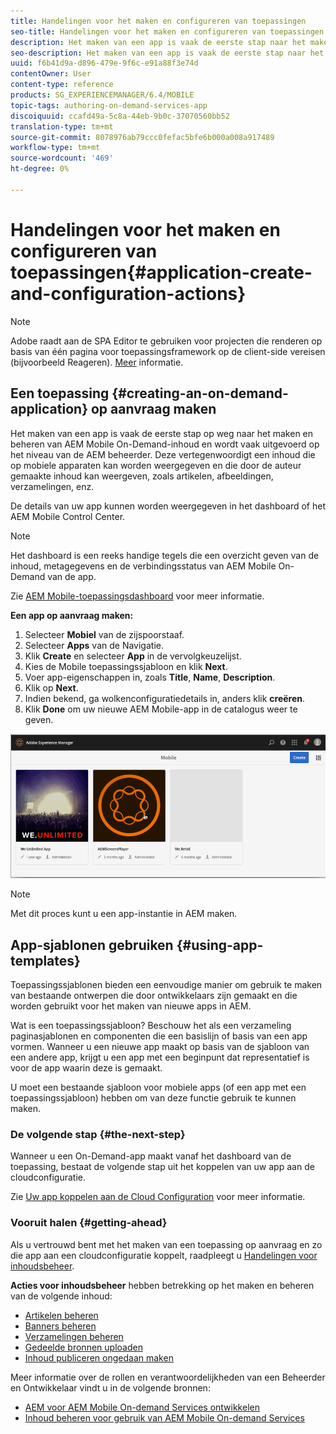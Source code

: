 ```yaml
---
title: Handelingen voor het maken en configureren van toepassingen
seo-title: Handelingen voor het maken en configureren van toepassingen
description: Het maken van een app is vaak de eerste stap naar het maken en beheren van AEM Mobile On-Demand-inhoud. Volg deze pagina voor meer informatie.
seo-description: Het maken van een app is vaak de eerste stap naar het maken en beheren van AEM Mobile On-Demand-inhoud. Volg deze pagina voor meer informatie.
uuid: f6b41d9a-d896-479e-9f6c-e91a88f3e74d
contentOwner: User
content-type: reference
products: SG_EXPERIENCEMANAGER/6.4/MOBILE
topic-tags: authoring-on-demand-services-app
discoiquuid: ccafd49a-5c8a-44eb-9b0c-37070560bb52
translation-type: tm+mt
source-git-commit: 8078976ab79ccc0fefac5bfe6b000a008a917489
workflow-type: tm+mt
source-wordcount: '469'
ht-degree: 0%

---
```



# Handelingen voor het maken en configureren van toepassingen{#application-create-and-configuration-actions}

>[!NOTE]
>
>Adobe raadt aan de SPA Editor te gebruiken voor projecten die renderen op basis van één pagina voor toepassingsframework op de client-side vereisen (bijvoorbeeld Reageren). [Meer](/help/sites-developing/spa-overview.md) informatie.

## Een toepassing {#creating-an-on-demand-application} op aanvraag maken

Het maken van een app is vaak de eerste stap op weg naar het maken en beheren van AEM Mobile On-Demand-inhoud en wordt vaak uitgevoerd op het niveau van de AEM beheerder. Deze vertegenwoordigt een inhoud die op mobiele apparaten kan worden weergegeven en die door de auteur gemaakte inhoud kan weergeven, zoals artikelen, afbeeldingen, verzamelingen, enz.

De details van uw app kunnen worden weergegeven in het dashboard of het AEM Mobile Control Center.

>[!NOTE]
>
>Het dashboard is een reeks handige tegels die een overzicht geven van de inhoud, metagegevens en de verbindingsstatus van AEM Mobile On-Demand van de app.
>
>Zie [AEM Mobile-toepassingsdashboard](/help/mobile/mobile-apps-ondemand-application-dashboard.md) voor meer informatie.

**Een app op aanvraag maken:**

1. Selecteer **Mobiel** van de zijspoorstaaf.
1. Selecteer **Apps** van de Navigatie.
1. Klik **Create** en selecteer **App** in de vervolgkeuzelijst.
1. Kies de Mobile toepassingssjabloon en klik **Next**.
1. Voer app-eigenschappen in, zoals **Title**, **Name**, **Description**.
1. Klik op **Next**.
1. Indien bekend, ga wolkenconfiguratiedetails in, anders klik **creëren**.
1. Klik **Done** om uw nieuwe AEM Mobile-app in de catalogus weer te geven.

![chlimage_1](assets/chlimage_1.gif)

>[!NOTE]
>
>Met dit proces kunt u een app-instantie in AEM maken.

## App-sjablonen gebruiken {#using-app-templates}

Toepassingssjablonen bieden een eenvoudige manier om gebruik te maken van bestaande ontwerpen die door ontwikkelaars zijn gemaakt en die worden gebruikt voor het maken van nieuwe apps in AEM.

Wat is een toepassingssjabloon? Beschouw het als een verzameling paginasjablonen en componenten die een basislijn of basis van een app vormen.
Wanneer u een nieuwe app maakt op basis van de sjabloon van een andere app, krijgt u een app met een beginpunt dat representatief is voor de app waarin deze is gemaakt.

U moet een bestaande sjabloon voor mobiele apps (of een app met een toepassingssjabloon) hebben om van deze functie gebruik te kunnen maken.

### De volgende stap {#the-next-step}

Wanneer u een On-Demand-app maakt vanaf het dashboard van de toepassing, bestaat de volgende stap uit het koppelen van uw app aan de cloudconfiguratie.

Zie [Uw app koppelen aan de Cloud Configuration](/help/mobile/mobile-on-demand-associating-an-on-demand-app-to-cloud-configuration.md) voor meer informatie.

### Vooruit halen {#getting-ahead}

Als u vertrouwd bent met het maken van een toepassing op aanvraag en zo die app aan een cloudconfiguratie koppelt, raadpleegt u [Handelingen voor inhoudsbeheer](/help/mobile/mobile-apps-ondemand-manage-content-ondemand.md).

**Acties voor inhoudsbeheer** hebben betrekking op het maken en beheren van de volgende inhoud:

* [Artikelen beheren](/help/mobile/mobile-on-demand-managing-articles.md)
* [Banners beheren](/help/mobile/mobile-on-demand-managing-banners.md)
* [Verzamelingen beheren](/help/mobile/mobile-on-demand-managing-collections.md)
* [Gedeelde bronnen uploaden](/help/mobile/mobile-on-demand-shared-resources.md)
* [Inhoud publiceren ongedaan maken](/help/mobile/mobile-on-demand-publishing-unpublishing.md)

Meer informatie over de rollen en verantwoordelijkheden van een Beheerder en Ontwikkelaar vindt u in de volgende bronnen:

* [AEM voor AEM Mobile On-demand Services ontwikkelen](/help/mobile/aem-mobile-on-demand.md)
* [Inhoud beheren voor gebruik van AEM Mobile On-demand Services](/help/mobile/aem-mobile.md)
